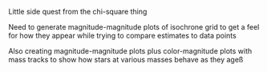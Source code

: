Little side quest from the chi-square thing

Need to generate magnitude-magnitude plots of isochrone grid to get a feel for how they appear while trying to compare estimates to data points

Also creating magnitude-magnitude plots plus color-magnitude plots with mass tracks to show how stars at various masses behave as they ageß
